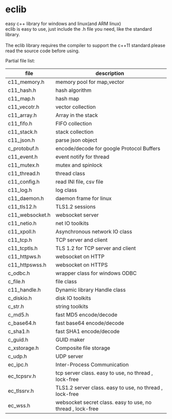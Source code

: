 # eclib
easy c++ library for windows and linux(and ARM linux)<br>
eclib is easy to use, just include the .h file you need, like the standard library.<br>
<br>
The eclib library requires the compiler to support the c++11 standard.please read the source code before using.<br>

Partial file list:<br>

 file          |   description   
 --------------|----------------------------| 
 c11_memory.h  | memory pool for map,vector 
 c11_hash.h    | hash algorithm 
 c11_map.h     | hash map  
 c11_vecotr.h  | vector  collection 
 c11_array.h   | Array in the stack 
 c11_fifo.h   | FIFO collection 
 c11_stack.h  | stack collection 
 c11_json.h   | parse json object 
 c_protobuf.h | encode/decode for google Protocol Buffers 
 c11_event.h  | event notify for thread 
 c11_mutex.h  | mutex and spinlock 
 c11_thread.h | thread class 
 c11_config.h | read INI file, csv file 
 c11_log.h    | log class 
 c11_daemon.h | daemon frame for linux 
 c11_tls12.h  | TLS1.2 sessions 
 c11_websocket.h | websocket server 
 c11_netio.h  | net IO toolkits 
 c11_xpoll.h  | Asynchronous network IO class 
 c11_tcp.h    | TCP server and client 
 c11_tcptls.h | TLS 1.2 for TCP server and client 
 c11_httpws.h | websocket on HTTP 
 c11_httpswss.h | websocket on HTTPS 
 c_odbc.h     | wrapper class for windows ODBC 
 c_file.h     | file class 
 c11_handle.h | Dynamic library Handle class 
 c_diskio.h   | disk IO toolkits 
 c_str.h      | string toolkits 
 c_md5.h      | fast MD5 encode/decode 
 c_base64.h   | fast base64 encode/decode 
 c_sha1.h     | fast SHA1 encode/decode 
 c_guid.h     | GUID maker 
 c_xstorage.h | Composite file storage 
 c_udp.h      | UDP server 
 ec_ipc.h     | Inter-Process Communication
 ec_tcpsrv.h  | tcp server class. easy to use, no thread , lock-free
 ec_tlssrv.h  | TLS1.2 server class. easy to use, no thread , lock-free
 ec_wss.h     | websocket secret class. easy to use, no thread , lock-free
 